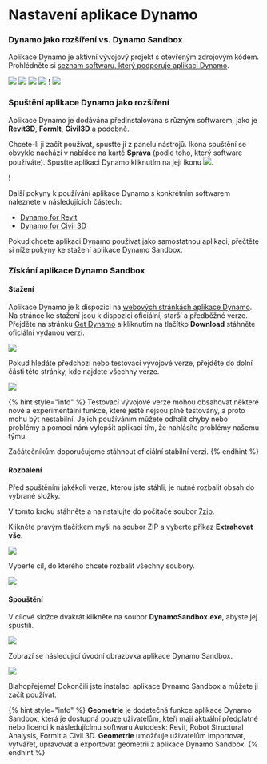 # Nastavení aplikace Dynamo

### Dynamo jako rozšíření vs. Dynamo Sandbox

Aplikace Dynamo je aktivní vývojový projekt s otevřeným zdrojovým kódem. Prohlédněte si [seznam softwaru, který podporuje aplikaci Dynamo](http://dynamobim.org/download/).

![](images/setupfordynamo-dynamorevit.png) ![](images/setupfordynamo-dynamocivil3D.png) ![](images/setupfordynamo-dynamoaliasdesign.png) ![](images/setupfordynamo-dynamoformit.png) \![](<images/setupfordynamo-dynamoadvancesteel (1).png>) ![](images/setupfordynamo-dynamorobotstructuralanalysis.png)

### Spuštění aplikace Dynamo jako rozšíření

Aplikace Dynamo je dodávána předinstalována s různým softwarem, jako je **Revit3D**, **FormIt**, **Civil3D** a podobně.

Chcete-li ji začít používat, spusťte ji z panelu nástrojů. Ikona spuštění se obvykle nachází v nabídce na kartě **Správa** (podle toho, který software používáte). Spusťte aplikaci Dynamo kliknutím na její ikonu ![](images/dynamoCore-halfSize.png).

\![](<../7_dynamo_for_revit/images/1/launchdynamofromrevit (1).jpg>)

Další pokyny k používání aplikace Dynamo s konkrétním softwarem naleznete v následujících částech:

* [Dynamo for Revit](../7\_dynamo\_for\_revit/)
* [Dynamo for Civil 3D](../dynamo-for-civil-3d/)

Pokud chcete aplikaci Dynamo používat jako samostatnou aplikaci, přečtěte si níže pokyny ke stažení aplikace Dynamo Sandbox.

### Získání aplikace Dynamo Sandbox

#### Stažení

Aplikace Dynamo je k dispozici na [webových stránkách aplikace Dynamo](http://dynamobim.com). Na stránce ke stažení jsou k dispozici oficiální, starší a předběžné verze. Přejděte na stránku [Get Dynamo](http://dynamobim.org/download/) a kliknutím na tlačítko **Download** stáhněte oficiální vydanou verzi.

![](images/dynamo-sandbox\(1\).png)

Pokud hledáte předchozí nebo testovací vývojové verze, přejděte do dolní části této stránky, kde najdete všechny verze.

![](images/DynamoSandboxAllbuilds.jpg)

{% hint style="info" %} Testovací vývojové verze mohou obsahovat některé nové a experimentální funkce, které ještě nejsou plně testovány, a proto mohu být nestabilní. Jejich používáním můžete odhalit chyby nebo problémy a pomoci nám vylepšit aplikaci tím, že nahlásíte problémy našemu týmu.

Začátečníkům doporučujeme stáhnout oficiální stabilní verzi. {% endhint %}

#### Rozbalení

Před spuštěním jakékoli verze, kterou jste stáhli, je nutné rozbalit obsah do vybrané složky.

V tomto kroku stáhněte a nainstalujte do počítače soubor [7zip](https://www.7-zip.org/download.html).

Klikněte pravým tlačítkem myši na soubor ZIP a vyberte příkaz **Extrahovat vše**.

![](images/02-03Extractzipfile.jpg)

Vyberte cíl, do kterého chcete rozbalit všechny soubory.

![](images/02-04Extractdestinationfolder.jpg)

#### Spouštění

V cílové složce dvakrát klikněte na soubor **DynamoSandbox.exe**, abyste jej spustili.

![](images/02-05Dynamoexe.jpg)

Zobrazí se následující úvodní obrazovka aplikace Dynamo Sandbox.

![](images/02-06Dynamostartupscreen.jpg)

Blahopřejeme! Dokončili jste instalaci aplikace Dynamo Sandbox a můžete ji začít používat.

{% hint style="info" %} **Geometrie** je dodatečná funkce aplikace Dynamo Sandbox, která je dostupná pouze uživatelům, kteří mají aktuální předplatné nebo licenci k následujícímu softwaru Autodesk: Revit, Robot Structural Analysis, FormIt a Civil 3D. **Geometrie** umožňuje uživatelům importovat, vytvářet, upravovat a exportovat geometrii z aplikace Dynamo Sandbox. {% endhint %}
